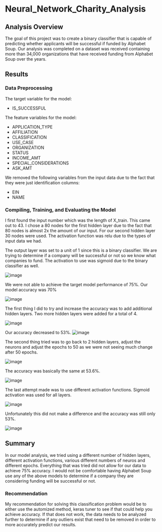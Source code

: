 # Neural_Network_Charity_Analysis

## Analysis Overview 
The goal of this project was to create a binary classifier that is capable of predicting whether applicants will be successful if funded by Alphabet Soup. Our analysis was completed on a dataset was received containing more than 34,000 organizations that have received funding from Alphabet Soup over the years. 

## Results 

### Data Preprocessing 

The target variable for the model: 
- IS_SUCCESSFUL

The feature variables for the model:
- APPLICATION_TYPE
- AFFILIATION
- CLASSIFICATION
- USE_CASE
- ORGANIZATION
- STATUS
- INCOME_AMT
- SPECIAL_CONSIDERATIONS
- ASK_AMT

We removed the following variables from the input data due to the fact that they were just identification columns: 
- EIN
- NAME

### Compiling, Training, and Evaluating the Model 
I first found the input number which was the length of X_train. This came out to 43. I chose a 80 nodes for the first hidden layer due to the fact that 80 nodes is almost 2x the amount of our input. For our second hidden layer 30 nodes were used. The activation function was relu due to the types of input data we had. 

The output layer was set to a unit of 1 since this is a binary classifier. We are trying to determine if a company will be successful or not so we know what companies to fund. The activation to use was sigmoid due to the binary classifier as well. 

![image](https://user-images.githubusercontent.com/117782103/230746284-f1772799-bd28-4495-a9fa-0229304f7836.png)

We were not able to achieve the target model performance of 75%. Our model accuracy was 70%

![image](https://user-images.githubusercontent.com/117782103/230746535-a78ddaaa-342c-46ce-91ea-6e359ecc06fc.png)

The first thing I did to try and increase the accuracy was to add additional hidden layers. Two more hidden layers were added for a total of 4. 

![image](https://user-images.githubusercontent.com/117782103/230746572-700eba7d-9677-48fe-b192-09fa19a7a23f.png)

Our accuracy decreased to 53%. 
![image](https://user-images.githubusercontent.com/117782103/230746584-5b43c645-2f4e-4382-ba30-3af2e102552e.png)

The second thing tried was to go back to 2 hidden layers, adjust the neurons and adjust the epochs to 50 as we were not seeing much change after 50 epochs. 

![image](https://user-images.githubusercontent.com/117782103/230746608-2a50ec1e-b941-46a7-90a8-6f9e579f343f.png)

The accuracy was basically the same at 53.6%.

![image](https://user-images.githubusercontent.com/117782103/230746629-311eb512-48ef-4cc3-82e2-bdc0872575fc.png)

The last attempt made was to use different activation functions. Sigmoid activation was used for all layers. 

![image](https://user-images.githubusercontent.com/117782103/230746795-f38a2456-ef6a-46d7-bddc-6e858ff0c91b.png)

Unfortunately this did not make a difference and the accuracy was still only 53%. 

![image](https://user-images.githubusercontent.com/117782103/230746808-3ee2579b-aa85-4e68-bd9f-8eeac556332a.png)

## Summary 

In our model analysis, we tried using a different number of hidden layers, different activation functions, various different numbers of neuros and different epochs. Everything that was tried did not allow for our data to achieve 75% accuracy. I would not be comfortable having Alphabet Soup use any of the above models to determine if a company they are considering funding will be successful or not. 

### Recommendation 

My recommendation for solving this classification problem would be to either use the automized method, keras tuner to see if that could help you achieve accuracy. If that does not work, the data needs to be analyzed further to determine if any outliers exist that need to be removed in order to more accurately predict our results. 


